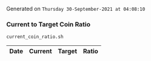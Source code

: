 Generated on `Thursday 30-September-2021 at 04:08:10`

### Current to Target Coin Ratio
`current_coin_ratio.sh`

Date|Current|Target|Ratio
---|---|---|---
